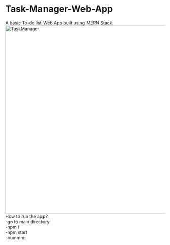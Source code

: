 # Task-Manager-Web-App
A basic To-do list Web App built using MERN Stack. 
<img width="596" alt="TaskManager" src="https://github.com/Kazim68/Task-Manager-Web-App/assets/120156815/7bce73a6-5d47-4a06-9f38-8173f9fb9095">
<br>
How to run the app?
<br>
-go to main directory
<br>
-npm i
<br>
-npm start 
<br>
-bummm:

